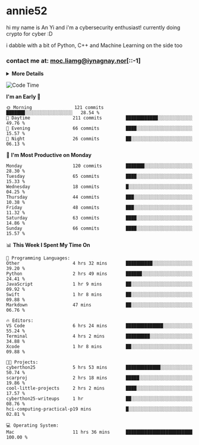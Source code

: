 # annie52 

hi my name is An Yi and i'm a cybersecurity enthusiast!
currently doing crypto for cyber :D

i dabble with a bit of Python, C++ and Machine Learning on the side too

<!--
![trophy](https://github-profile-trophy.vercel.app/?username=yanganyi&theme=discord&no-frame=true&no-bg=false&margin-w=4&row=1)
-->

### contact me at: moc.liamg@iynagnay.nor[::-1] 

<details>
<summary>
  <strong>More Details</strong>
</summary>
<br/>

**main langs**

![Python](https://img.shields.io/badge/-Python-black?style=for-the-badge&logo=python)
![C++](https://img.shields.io/badge/-C%2B%2B-black?style=for-the-badge&logo=c%2B%2B)
![Swift](https://img.shields.io/badge/-Swift-black?style=for-the-badge&logo=swift)

**dev envs**

![VSCode](https://img.shields.io/badge/-VS_Code-black?style=for-the-badge&logo=visualstudiocode)
![Figma](https://img.shields.io/badge/-Figma-black?style=for-the-badge&logo=figma)
![XCode](https://img.shields.io/badge/-XCode-black?style=for-the-badge&logo=xcode)
![Github](https://img.shields.io/badge/-Github-black?style=for-the-badge&logo=github)

**browsers**

![Arc Browser](https://img.shields.io/badge/-Arc-black?style=for-the-badge&logo=arc)
![Opera GX](https://img.shields.io/badge/-Opera_GX-black?style=for-the-badge&logo=operagx)
![Firefox](https://img.shields.io/badge/-Firefox-black?style=for-the-badge&logo=firefox)

**devices**

![macOS](https://img.shields.io/badge/-macOS-black?style=for-the-badge&logo=macos)
![Kali Linux](https://img.shields.io/badge/-Kali-black?style=for-the-badge&logo=kalilinux)
![Windows](https://img.shields.io/badge/-Windows-black?style=for-the-badge&logo=windows11)
![Android](https://img.shields.io/badge/-Android-black?style=for-the-badge&logo=android)

</details>

<!--START_SECTION:waka-->
![Code Time](http://img.shields.io/badge/Code%20Time-138%20hrs%2044%20mins-blue)

**I'm an Early 🐤** 

```text
🌞 Morning                121 commits         ███████░░░░░░░░░░░░░░░░░░   28.54 % 
🌆 Daytime                211 commits         ████████████░░░░░░░░░░░░░   49.76 % 
🌃 Evening                66 commits          ████░░░░░░░░░░░░░░░░░░░░░   15.57 % 
🌙 Night                  26 commits          ██░░░░░░░░░░░░░░░░░░░░░░░   06.13 % 
```
📅 **I'm Most Productive on Monday** 

```text
Monday                   120 commits         ███████░░░░░░░░░░░░░░░░░░   28.30 % 
Tuesday                  65 commits          ████░░░░░░░░░░░░░░░░░░░░░   15.33 % 
Wednesday                18 commits          █░░░░░░░░░░░░░░░░░░░░░░░░   04.25 % 
Thursday                 44 commits          ███░░░░░░░░░░░░░░░░░░░░░░   10.38 % 
Friday                   48 commits          ███░░░░░░░░░░░░░░░░░░░░░░   11.32 % 
Saturday                 63 commits          ████░░░░░░░░░░░░░░░░░░░░░   14.86 % 
Sunday                   66 commits          ████░░░░░░░░░░░░░░░░░░░░░   15.57 % 
```


📊 **This Week I Spent My Time On** 

```text
💬 Programming Languages: 
Other                    4 hrs 32 mins       ██████████░░░░░░░░░░░░░░░   39.20 % 
Python                   2 hrs 49 mins       ██████░░░░░░░░░░░░░░░░░░░   24.41 % 
JavaScript               1 hr 9 mins         ██░░░░░░░░░░░░░░░░░░░░░░░   09.92 % 
Swift                    1 hr 8 mins         ██░░░░░░░░░░░░░░░░░░░░░░░   09.88 % 
Markdown                 47 mins             ██░░░░░░░░░░░░░░░░░░░░░░░   06.76 % 

🔥 Editors: 
VS Code                  6 hrs 24 mins       ██████████████░░░░░░░░░░░   55.24 % 
Terminal                 4 hrs 2 mins        █████████░░░░░░░░░░░░░░░░   34.88 % 
Xcode                    1 hr 8 mins         ██░░░░░░░░░░░░░░░░░░░░░░░   09.88 % 

🐱‍💻 Projects: 
cyberthon25              5 hrs 53 mins       █████████████░░░░░░░░░░░░   50.74 % 
scarproj                 2 hrs 18 mins       █████░░░░░░░░░░░░░░░░░░░░   19.86 % 
cool-little-projects     2 hrs 2 mins        ████░░░░░░░░░░░░░░░░░░░░░   17.57 % 
cyberthon25-writeups     1 hr                ██░░░░░░░░░░░░░░░░░░░░░░░   08.76 % 
hci-computing-practical-p19 mins             █░░░░░░░░░░░░░░░░░░░░░░░░   02.81 % 

💻 Operating System: 
Mac                      11 hrs 36 mins      █████████████████████████   100.00 % 
```


<!--END_SECTION:waka-->

<!--
## a little background

- I am currently studying at [Hwa Chong Junior College](https://www.hci.edu.sg/), subject combi P CP M E
- Currently doing CTFs and [Leetcode](https://leetcode.com/) daily challenges
- Fluent in English and Chinese, learning Russian and Indonesian

<a href="">
  <img align="centre" src="https://github-readme-stats.vercel.app/api?username=yanganyi&count_private=true&include_all_commits=true&show_icons=true&title_color=007bff&text_color=e7e7e7&icon_color=007bff&bg_color=171c28" />
<a />
-->



<!--
![Top Langs](https://github-readme-stats.vercel.app/api/top-langs/?username=yanganyi&layout=compact&title_color=007bff&text_color=e7e7e7&icon_color=007bff&bg_color=171c28)
-->

<!--
**yanganyi/yanganyi** is a ✨ _special_ ✨ repository because its `README.md` (this file) appears on your GitHub profile.

Here are some ideas to get you started:

- 🔭 I’m currently working on ...
- 🌱 I’m currently learning ...
- 👯 I’m looking to collaborate on ...
- 🤔 I’m looking for help with ...
- 💬 Ask me about ...
- 📫 How to reach me: ...
- 😄 Pronouns: ...
- ⚡ Fun fact: ...
-->
